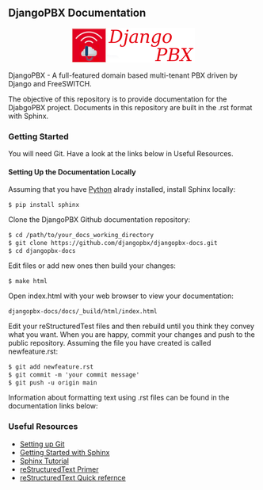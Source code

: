 
DjangoPBX Documentation
--------------------------------------
<p align="center">
  <img src="https://raw.githubusercontent.com/DjangoPBX/djangopbx-docs/master/docs/_static/images/logo.png" alt="DjangoPBX Logo"/>
</p>

DjangoPBX - A full-featured domain based multi-tenant PBX driven by Django and FreeSWITCH.

The objective of this repository is to provide documentation for the DjabgoPBX project.
Documents in this repository are built in the .rst format with Sphinx.


### Getting Started
You will need Git.  Have a look at the links below in Useful Resources.


#### Setting Up the Documentation Locally
Assuming that you have [Python](www.python.org) alrady installed, install Sphinx locally:
```
$ pip install sphinx
```

Clone the DjangoPBX Github documentation repository:
```
$ cd /path/to/your_docs_working_directory
$ git clone https://github.com/djangopbx/djangopbx-docs.git
$ cd djangopbx-docs
```

Edit files or add new ones then build your changes:
```
$ make html
```

Open index.html with your web browser to view your documentation:
```
djangopbx-docs/docs/_build/html/index.html
```

Edit your reStructuredTest files and then rebuild until you think they convey what you want.
When you are happy, commit your changes and push to the public repository.
Assuming the file you have created is called newfeature.rst:
```
$ git add newfeature.rst
$ git commit -m 'your commit message'
$ git push -u origin main
```

Information about formatting text using .rst files can be found in the documentation links below:


### Useful Resources
 - [Setting up Git](https://docs.github.com/en/get-started/quickstart/set-up-git)
 - [Getting Started with Sphinx](https://docs.readthedocs.io/en/stable/intro/getting-started-with-sphinx.html)
 - [Sphinx Tutorial](https://www.sphinx-doc.org/en/master/tutorial/index.html)
 - [reStructuredText Primer](https://www.sphinx-doc.org/en/master/usage/restructuredtext/basics.html)
 - [reStructuredText Quick refernce](https://docutils.sourceforge.io/docs/user/rst/quickref.html)
